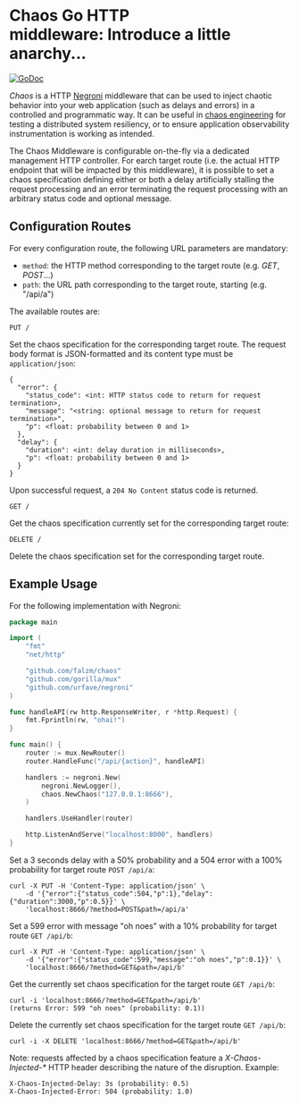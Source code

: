 # Chaos Go HTTP middleware: Introduce a little anarchy...

[![GoDoc](https://godoc.org/github.com/falzm/chaos?status.svg)](https://godoc.org/github.com/falzm/chaos)

*Chaos* is a HTTP [Negroni](https://github.com/urfave/negroni) middleware that can be used to inject chaotic behavior into your web application (such as delays and errors) in a controlled and programmatic way. It can be useful in [chaos engineering](https://principlesofchaos.org/) for testing a distributed system resiliency, or to ensure application observability instrumentation is working as intended.

The Chaos Middleware is configurable on-the-fly via a dedicated management HTTP controller. For earch target route (i.e. the actual HTTP endpoint that will be impacted by this middleware), it is possible to set a chaos specification defining either or both a delay artificially stalling the request processing and an error terminating the request processing with an arbitrary status code and optional message.

## Configuration Routes

For every configuration route, the following URL parameters are mandatory:

* `method`: the HTTP method corresponding to the target route (e.g. *GET*, *POST*...)
* `path`: the URL path corresponding to the target route, starting (e.g. "/api/a")

The available routes are:

```
PUT /
```

Set the chaos specification for the corresponding target route. The request body format is JSON-formatted and its content type must be `application/json`:

```
{
  "error": {
    "status_code": <int: HTTP status code to return for request termination>,
    "message": "<string: optional message to return for request termination>",
    "p": <float: probability between 0 and 1>
  },
  "delay": {
    "duration": <int: delay duration in milliseconds>,
    "p": <float: probability between 0 and 1>
  }
}
```

Upon successful request, a `204 No Content` status code is returned.

```
GET /
```

Get the chaos specification currently set for the corresponding target route:

```
DELETE /
```

Delete the chaos specification set for the corresponding target route.

## Example Usage

For the following implementation with Negroni:

```go
package main

import (
	"fmt"
	"net/http"

	"github.com/falzm/chaos"
	"github.com/gorilla/mux"
	"github.com/urfave/negroni"
)

func handleAPI(rw http.ResponseWriter, r *http.Request) {
	fmt.Fprintln(rw, "ohai!")
}

func main() {
	router := mux.NewRouter()
	router.HandleFunc("/api/{action}", handleAPI)

	handlers := negroni.New(
		negroni.NewLogger(),
		chaos.NewChaos("127.0.0.1:8666"),
	)

	handlers.UseHandler(router)

	http.ListenAndServe("localhost:8000", handlers)
}
```

Set a 3 seconds delay with a 50% probability and a 504 error with a 100% probability for target route `POST /api/a`:

```
curl -X PUT -H 'Content-Type: application/json' \
	-d '{"error":{"status_code":504,"p":1},"delay":{"duration":3000,"p":0.5}}' \
	'localhost:8666/?method=POST&path=/api/a'
```

Set a 599 error with message "oh noes" with a 10% probability for target route `GET /api/b`:

```
curl -X PUT -H 'Content-Type: application/json' \
	-d '{"error":{"status_code":599,"message":"oh noes","p":0.1}}' \
	'localhost:8666/?method=GET&path=/api/b'
```

Get the currently set chaos specification for the target route `GET /api/b`:

```
curl -i 'localhost:8666/?method=GET&path=/api/b'
(returns Error: 599 "oh noes" (probability: 0.1))
```

Delete the currently set chaos specification for the target route `GET /api/b`:

```
curl -i -X DELETE 'localhost:8666/?method=GET&path=/api/b'
```

Note: requests affected by a chaos specification feature a *X-Chaos-Injected-\** HTTP header describing the nature of the disruption. Example:

```
X-Chaos-Injected-Delay: 3s (probability: 0.5)
X-Chaos-Injected-Error: 504 (probability: 1.0)
```